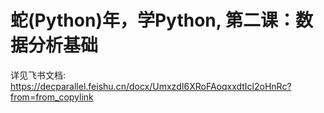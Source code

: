 # 蛇(Python)年，学Python, 第二课：数据分析基础

详见飞书文档: https://decparallel.feishu.cn/docx/UmxzdI6XRoFAoqxxdtIcl2oHnRc?from=from_copylink